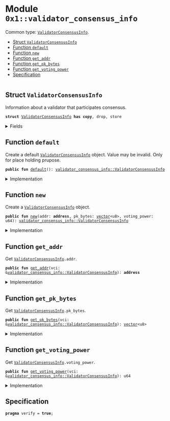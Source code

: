 
<a id="0x1_validator_consensus_info"></a>

# Module `0x1::validator_consensus_info`

Common type: <code><a href="validator_consensus_info.md#0x1_validator_consensus_info_ValidatorConsensusInfo">ValidatorConsensusInfo</a></code>.


-  [Struct `ValidatorConsensusInfo`](#0x1_validator_consensus_info_ValidatorConsensusInfo)
-  [Function `default`](#0x1_validator_consensus_info_default)
-  [Function `new`](#0x1_validator_consensus_info_new)
-  [Function `get_addr`](#0x1_validator_consensus_info_get_addr)
-  [Function `get_pk_bytes`](#0x1_validator_consensus_info_get_pk_bytes)
-  [Function `get_voting_power`](#0x1_validator_consensus_info_get_voting_power)
-  [Specification](#@Specification_0)


<pre><code></code></pre>



<a id="0x1_validator_consensus_info_ValidatorConsensusInfo"></a>

## Struct `ValidatorConsensusInfo`

Information about a validator that participates consensus.


<pre><code><b>struct</b> <a href="validator_consensus_info.md#0x1_validator_consensus_info_ValidatorConsensusInfo">ValidatorConsensusInfo</a> <b>has</b> <b>copy</b>, drop, store
</code></pre>



<details>
<summary>Fields</summary>


<dl>
<dt>
<code>addr: <b>address</b></code>
</dt>
<dd>

</dd>
<dt>
<code>pk_bytes: <a href="../../aptos-stdlib/../move-stdlib/doc/vector.md#0x1_vector">vector</a>&lt;u8&gt;</code>
</dt>
<dd>

</dd>
<dt>
<code>voting_power: u64</code>
</dt>
<dd>

</dd>
</dl>


</details>

<a id="0x1_validator_consensus_info_default"></a>

## Function `default`

Create a default <code><a href="validator_consensus_info.md#0x1_validator_consensus_info_ValidatorConsensusInfo">ValidatorConsensusInfo</a></code> object. Value may be invalid. Only for place holding prupose.


<pre><code><b>public</b> <b>fun</b> <a href="validator_consensus_info.md#0x1_validator_consensus_info_default">default</a>(): <a href="validator_consensus_info.md#0x1_validator_consensus_info_ValidatorConsensusInfo">validator_consensus_info::ValidatorConsensusInfo</a>
</code></pre>



<details>
<summary>Implementation</summary>


<pre><code><b>public</b> <b>fun</b> <a href="validator_consensus_info.md#0x1_validator_consensus_info_default">default</a>(): <a href="validator_consensus_info.md#0x1_validator_consensus_info_ValidatorConsensusInfo">ValidatorConsensusInfo</a> {
    <a href="validator_consensus_info.md#0x1_validator_consensus_info_ValidatorConsensusInfo">ValidatorConsensusInfo</a> {
        addr: @vm,
        pk_bytes: <a href="../../aptos-stdlib/../move-stdlib/doc/vector.md#0x1_vector">vector</a>[],
        voting_power: 0,
    }
}
</code></pre>



</details>

<a id="0x1_validator_consensus_info_new"></a>

## Function `new`

Create a <code><a href="validator_consensus_info.md#0x1_validator_consensus_info_ValidatorConsensusInfo">ValidatorConsensusInfo</a></code> object.


<pre><code><b>public</b> <b>fun</b> <a href="validator_consensus_info.md#0x1_validator_consensus_info_new">new</a>(addr: <b>address</b>, pk_bytes: <a href="../../aptos-stdlib/../move-stdlib/doc/vector.md#0x1_vector">vector</a>&lt;u8&gt;, voting_power: u64): <a href="validator_consensus_info.md#0x1_validator_consensus_info_ValidatorConsensusInfo">validator_consensus_info::ValidatorConsensusInfo</a>
</code></pre>



<details>
<summary>Implementation</summary>


<pre><code><b>public</b> <b>fun</b> <a href="validator_consensus_info.md#0x1_validator_consensus_info_new">new</a>(addr: <b>address</b>, pk_bytes: <a href="../../aptos-stdlib/../move-stdlib/doc/vector.md#0x1_vector">vector</a>&lt;u8&gt;, voting_power: u64): <a href="validator_consensus_info.md#0x1_validator_consensus_info_ValidatorConsensusInfo">ValidatorConsensusInfo</a> {
    <a href="validator_consensus_info.md#0x1_validator_consensus_info_ValidatorConsensusInfo">ValidatorConsensusInfo</a> {
        addr,
        pk_bytes,
        voting_power,
    }
}
</code></pre>



</details>

<a id="0x1_validator_consensus_info_get_addr"></a>

## Function `get_addr`

Get <code><a href="validator_consensus_info.md#0x1_validator_consensus_info_ValidatorConsensusInfo">ValidatorConsensusInfo</a>.addr</code>.


<pre><code><b>public</b> <b>fun</b> <a href="validator_consensus_info.md#0x1_validator_consensus_info_get_addr">get_addr</a>(vci: &<a href="validator_consensus_info.md#0x1_validator_consensus_info_ValidatorConsensusInfo">validator_consensus_info::ValidatorConsensusInfo</a>): <b>address</b>
</code></pre>



<details>
<summary>Implementation</summary>


<pre><code><b>public</b> <b>fun</b> <a href="validator_consensus_info.md#0x1_validator_consensus_info_get_addr">get_addr</a>(vci: &<a href="validator_consensus_info.md#0x1_validator_consensus_info_ValidatorConsensusInfo">ValidatorConsensusInfo</a>): <b>address</b> {
    vci.addr
}
</code></pre>



</details>

<a id="0x1_validator_consensus_info_get_pk_bytes"></a>

## Function `get_pk_bytes`

Get <code><a href="validator_consensus_info.md#0x1_validator_consensus_info_ValidatorConsensusInfo">ValidatorConsensusInfo</a>.pk_bytes</code>.


<pre><code><b>public</b> <b>fun</b> <a href="validator_consensus_info.md#0x1_validator_consensus_info_get_pk_bytes">get_pk_bytes</a>(vci: &<a href="validator_consensus_info.md#0x1_validator_consensus_info_ValidatorConsensusInfo">validator_consensus_info::ValidatorConsensusInfo</a>): <a href="../../aptos-stdlib/../move-stdlib/doc/vector.md#0x1_vector">vector</a>&lt;u8&gt;
</code></pre>



<details>
<summary>Implementation</summary>


<pre><code><b>public</b> <b>fun</b> <a href="validator_consensus_info.md#0x1_validator_consensus_info_get_pk_bytes">get_pk_bytes</a>(vci: &<a href="validator_consensus_info.md#0x1_validator_consensus_info_ValidatorConsensusInfo">ValidatorConsensusInfo</a>): <a href="../../aptos-stdlib/../move-stdlib/doc/vector.md#0x1_vector">vector</a>&lt;u8&gt; {
    vci.pk_bytes
}
</code></pre>



</details>

<a id="0x1_validator_consensus_info_get_voting_power"></a>

## Function `get_voting_power`

Get <code><a href="validator_consensus_info.md#0x1_validator_consensus_info_ValidatorConsensusInfo">ValidatorConsensusInfo</a>.voting_power</code>.


<pre><code><b>public</b> <b>fun</b> <a href="validator_consensus_info.md#0x1_validator_consensus_info_get_voting_power">get_voting_power</a>(vci: &<a href="validator_consensus_info.md#0x1_validator_consensus_info_ValidatorConsensusInfo">validator_consensus_info::ValidatorConsensusInfo</a>): u64
</code></pre>



<details>
<summary>Implementation</summary>


<pre><code><b>public</b> <b>fun</b> <a href="validator_consensus_info.md#0x1_validator_consensus_info_get_voting_power">get_voting_power</a>(vci: &<a href="validator_consensus_info.md#0x1_validator_consensus_info_ValidatorConsensusInfo">ValidatorConsensusInfo</a>): u64 {
    vci.voting_power
}
</code></pre>



</details>

<a id="@Specification_0"></a>

## Specification



<pre><code><b>pragma</b> verify = <b>true</b>;
</code></pre>


[move-book]: https://aptos.dev/move/book/SUMMARY

